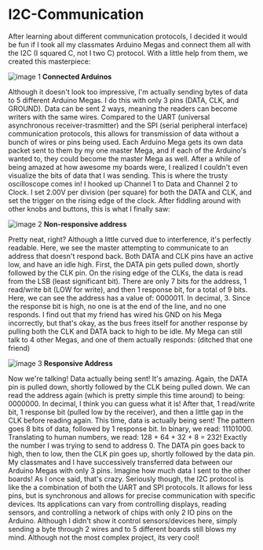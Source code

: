 # I2C-Communication
After learning about different communication protocols, I decided it would be fun if I took all my classmates Arduino Megas and connect them all with the I2C (I squared C, not I two C) protocol. With a little help from them, we created this masterpiece:

![image 1](https://hackster.imgix.net/uploads/attachments/1020983/20191114_135501_3nD1ylzsm1.jpg?auto=compress%2Cformat&w=740&h=555&fit=max)
**Connected Arduinos**

Although it doesn't look too impressive, I'm actually sending bytes of data to 5 different Arduino Megas. I do this with only 3 pins (DATA, CLK, and GROUND). Data can be sent 2 ways, meaning the readers can become writers with the same wires. Compared to the UART (universal asynchronous receiver-trasmitter) and the SPI (serial peripheral interface) communication protocols, this allows for transmission of data without a bunch of wires or pins being used. Each Arduino Mega gets its own data packet sent to them by my one master Mega, and if each of the Arduino's wanted to, they could become the master Mega as well.
After a while of being amazed at how awesome my boards were, I realized I couldn't even visualize the bits of data that I was sending. This is where the trusty oscilloscope comes in! I hooked up Channel 1 to Data and Channel 2 to Clock. I set 2.00V per division (per square) for both the DATA and CLK, and set the trigger on the rising edge of the clock. After fiddling around with other knobs and buttons, this is what I finally saw:

![image 2](https://hackster.imgix.net/uploads/attachments/1020993/image0_j7EWe1mOMy.jpg?auto=compress%2Cformat&w=740&h=555&fit=max)
**Non-responsive address**


Pretty neat, right? Although a little curved due to interference, it's perfectly readable. Here, we see the master attempting to communicate to an address that doesn't respond back. Both DATA and CLK pins have an active low, and have an idle high. First, the DATA pin gets pulled down, shortly followed by the CLK pin. On the rising edge of the CLKs, the data is read from the LSB (least significant bit). There are only 7 bits for the address, 1 read/write bit (LOW for write), and then 1 response bit, for a total of 9 bits. Here, we can see the address has a value of: 0000011. In decimal, 3. Since the response bit is high, no one is at the end of the line, and no one responds. I find out that my friend has wired his GND on his Mega incorrectly, but that's okay, as the bus frees itself for another response by pulling both the CLK and DATA back to high to be idle. My Mega can still talk to 4 other Megas, and one of them actually responds: (ditched that one friend)

![image 3](https://hackster.imgix.net/uploads/attachments/1020994/20191119_132757_bqw5rdu6Z2.jpg?auto=compress%2Cformat&w=740&h=555&fit=max)
**Responsive Address**

Now we're talking! Data actually being sent! It's amazing. Again, the DATA pin is pulled down, shortly followed by the CLK being pulled down. We can read the address again (which is pretty simple this time around) to being: 0000000. In decimal, I think you can guess what it is! After that, 1 read/write bit, 1 response bit (pulled low by the receiver), and then a little gap in the CLK before reading again. This time, data is actually being sent! The pattern goes 8 bits of data, followed by 1 response bit. In binary, we read: 11101000. Translating to human numbers, we read: 128 + 64 + 32 + 8 = 232! Exactly the number I was trying to send to address 0. The DATA pin goes back to high, then to low, then the CLK pin goes up, shortly followed by the data pin. My classmates and I have successively transferred data between our Arduino Megas with only 3 pins. Imagine how much data I sent to the other boards!
As I once said, that's crazy.
Seriously though, the I2C protocol is like the a combination of both the UART and SPI protocols. It allows for less pins, but is synchronous and allows for precise communication with specific devices. Its applications can vary from controlling displays, reading sensors, and controlling a network of chips with only 2 IO pins on the Arduino. Although I didn't show it control sensors/devices here, simply sending a byte through 2 wires and to 5 different boards still blows my mind. Although not the most complex project, its very cool!
